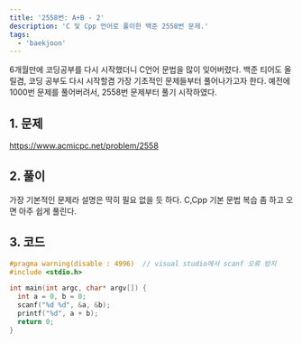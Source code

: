 ```yaml
---
title: '2558번: A+B - 2'
description: 'C 및 Cpp 언어로 풀이한 백준 2558번 문제.'
tags:
  - 'baekjoon'
---
```


6개월만에 코딩공부를 다시 시작했더니 C언어 문법을 많이 잊어버렸다. 백준 티어도 올릴겸, 코딩 공부도 다시 시작할겸 가장 기초적인 문제들부터 풀어나가고자 한다. 예전에 1000번 문제를 풀어버려서, 2558번 문제부터 풀기 시작하였다.

## 1. 문제

<https://www.acmicpc.net/problem/2558>

## 2. 풀이

가장 기본적인 문제라 설명은 딱히 필요 없을 듯 하다. C,Cpp 기본 문법 복습 좀 하고 오면 아주 쉽게 풀린다.

## 3. 코드

```cpp
#pragma warning(disable : 4996)  // visual studio에서 scanf 오류 방지
#include <stdio.h>

int main(int argc, char* argv[]) {
  int a = 0, b = 0;
  scanf("%d %d", &a, &b);
  printf("%d", a + b);
  return 0;
}
```
